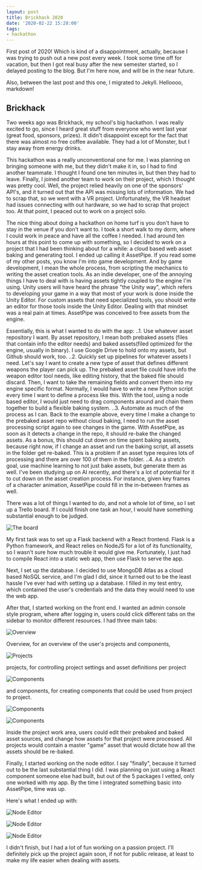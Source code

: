 ```yaml
---
layout: post
title: Brickhack 2020
date: '2020-02-22 15:28:00'
tags:
- hackathon
---
```


First post of 2020! Which is kind of a disappointment, actually, because I was trying to push out a new post every week. I took some time off for vacation, but then I got real busy after the new semester started, so I delayed posting to the blog. But I'm here now, and will be in the near future.

Also, between the last post and this one, I migrated to Jekyll. Helloooo, markdown!

## Brickhack

Two weeks ago was Brickhack, my school's big hackathon. I was really excited to go, since I heard great stuff from everyone who went last year (great food, sponsors, prizes). It didn't disappoint except for the fact that there was almost no free coffee available. They had a lot of Monster, but I stay away from energy drinks.

This hackathon was a really unconventional one for me. I was planning on bringing someone with me, but they didn't make it in, so I had to find another teammate. I thought I found one ten minutes in, but then they had to leave. Finally, I joined another team to work on their project, which I thought was pretty cool. Well, the project relied heavily on one of the sponsors' API's, and it turned out that the API was missing lots of information. We had to scrap that, so we went with a VR project. Unfortunately, the VR headset had issues connecting with out hardware, so we had to scrap that project too. At that point, I peaced out to work on a project solo.

The nice thing about doing a hackathon on home turf is you don't have to stay in the venue if you don't want to. I took a short walk to my dorm, where I could work in peace and have all the coffee I needed. I had around ten hours at this point to come up with something, so I decided to work on a project that I had been thinking about for a while: a cloud based web asset baking and generating tool. I ended up calling it AssetPipe. If you read some of my other posts, you know I'm into game development. And by game development, I mean the whole process, from scripting the mechanics to writing the asset creation tools. As an indie developer, one of the annoying things I have to deal with is having assets tightly coupled to the engine I'm using. Unity users will have heard the phrase "the Unity way", which refers to developing your game in a way that most of your work is done inside the Unity Editor. For custom assets that need specialized tools, you should write an editor for those tools inside the Unity Editor. Dealing with that mindset was a real pain at times. AssetPipe was conceived to free assets from the engine.

Essentially, this is what I wanted to do with the app:
..1. Use whatever asset repository I want. By asset repository, I mean both prebaked assets (files that contain info the editor needs) and baked assets(filed optimized for the engine, usually in binary). I use Google Drive to hold onto my assets, but Github should work, too.
..2. Quickly set up pipelines for whatever assets I need. Let's say I want to create a new type of asset that defines different weapons the player can pick up. The prebaked asset file could have info the weapon editor tool needs, like editing history, that the baked file should discard. Then, I want to take the remaining fields and convert them into my engine specific format. Normally, I would have to write a new Python script every time I want to define a process like this. With the tool, using a node based editor, I would just need to drag components around and chain them together to build a flexible baking system.
..3. Automate as much of the process as I can. Back to the example above, every time I make a change to the prebaked asset repo without cloud baking, I need to run the asset processing script again to see changes in the game. With AssetPipe, as soon as it detects a change in the repo, it should re-bake the changed assets. As a bonus, this should cut down on time spent baking assets, because right now, if I change an asset and run the baking script, all assets in the folder get re-baked. This is a problem if an asset type requires lots of processing and there are over 100 of them in the folder.
..4. As a stretch goal, use machine learning to not just bake assets, but generate them as well. I've been studying up on AI recently, and there's a lot of potential for it to cut down on the asset creation process. For instance, given key frames of a character animation, AssetPipe could fill in the in-between frames as well.

There was a lot of things I wanted to do, and not a whole lot of time, so I set up a Trello board. If I could finish one task an hour, I would have something substantial enough to be judged.

![The board](/assets/pics/2_22_20/7.png)

My first task was to set up a Flask backend with a React frontend. Flask is a Python framework, and React relies on NodeJS for a lot of its functionality, so I wasn't sure how much trouble it would give me. Fortunately, I just had to compile React into a static web app, then use Flask to serve the app.

Next, I set up the database. I decided to use MongoDB Atlas as a cloud based NoSQL service, and I'm glad I did, since it turned out to be the least hassle I've ever had with setting up a database. I filled in my test entry, which contained the user's credentials and the data they would need to use the web app.

After that, I started working on the front end. I wanted an admin console style program, where after logging in, users could click different tabs on the sidebar to monitor different resources. I had three main tabs:

![Overview](/assets/pics/2_22_20/1.png)

Overview, for an overview of the user's projects and components,

![Projects](/assets/pics/2_22_20/2.png)

projects, for controlling project settings and asset definitions per project

![Components](/assets/pics/2_22_20/4.png)

and components, for creating components that could be used from project to project.

![Components](/assets/pics/2_22_20/5.png)

![Components](/assets/pics/2_22_20/6.png)

Inside the project work area, users could edit their prebaked and baked asset sources, and change how assets for that project were processed. All projects would contain a master "game" asset that would dictate how all the assets should be re-baked.

Finally, I started working on the node editor. I say "finally", because it turned out to be the last substantial thing I did. I was planning on just using a React component someone else had built, but out of the 5 packages I vetted, only one worked with my app. By the time I integrated something basic into AssetPipe, time was up.

Here's what I ended up with:

![Node Editor](/assets/pics/2_22_20/10.jpg)

![Node Editor](/assets/pics/2_22_20/9.jpg)

![Node Editor](/assets/pics/2_22_20/8.jpg)

I didn't finish, but I had a lot of fun working on a passion project. I'll definitely pick up the project again soon, if not for public release, at least to make my life easier when dealing with assets.